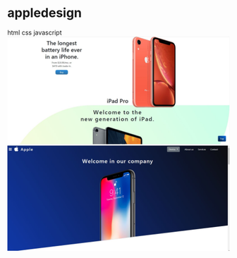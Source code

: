 # appledesign
html css javascript
![](https://raw.githubusercontent.com/dorinelrushi/appledesign/master/aa.JPG)
![](https://raw.githubusercontent.com/dorinelrushi/appledesign/master/a1.JPG)
